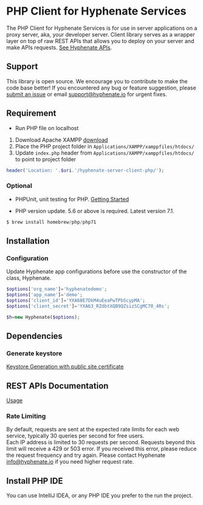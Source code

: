 # PHP Client for Hyphenate Services

The PHP Client for Hyphenate Services is for use in server applications on a proxy server, aka, your developer server. Client library serves as a wrapper layer on top of raw REST APIs that allows you to deploy on your server and make APIs requests. [See Hyphenate APIs](http://docs.hyphenate.io/docs/server-overview).

## Support

This library is open source. We encourage you to contribute to make the code base better! If you encountered any bug or feature suggestion, please [submit an issue](https://github.io.hyphenateInc/hyphenate-server-client-java/issues) or email support@hyphenate.io for urgent fixes.


## Requirement

- Run PHP file on localhost

1. Download Apache XAMPP [download](https://www.apachefriends.org/download.html)
2. Place the PHP project folder in `Applications/XAMPP/xamppfiles/htdocs/`
3. Update `index.php` header from `Applications/XAMPP/xamppfiles/htdocs/` to point to project folder
```php
header('Location: '.$uri.'/hyphenate-server-client-php/');
```

### Optional 

- PHPUnit, unit testing for PHP. [Getting Started](https://phpunit.de/getting-started.html)

- PHP version update. 5.6 or above is required. Latest version 7.1. 
```php
$ brew install homebrew/php/php71
```

## Installation



### Configuration 

Update Hyphenate app configurations before use the constructor of the class, Hyphenate.

```php
$options['org_name']='hyphenatedemo';
$options['app_name']='demo';
$options['client_id']='YXA68E7DkM4uEeaPwTPbScypMA';
$options['client_secret']='YXA63_RZdbtXQB9QZsizSCgMC70_4Rs';

$h=new Hyphenate($options);
```

## Dependencies  

### Generate keystore

[Keystore Generation with public site certificate](https://docs.hyphenate.io/docs/keystore-generation-with-public-cer)

## REST APIs Documentation 

[Usage](https://api-docs.hyphenate.io)

### Rate Limiting

By default, requests are sent at the expected rate limits for each web service, typically 30 queries per second for free users.  
Each IP address is limited to 30 requests per second. Requests beyond this limit will receive a 429 or 503 error. If you received this error, please reduce the request frequency and try again.
Please contact Hyphenate info@hyphenate.io if you need higher request rate.

## Install PHP IDE

You can use IntelliJ IDEA, or any PHP IDE you prefer to the run the project.
